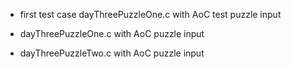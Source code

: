 - first test case dayThreePuzzleOne.c with AoC test puzzle input

- dayThreePuzzleOne.c with AoC puzzle input

- dayThreePuzzleTwo.c with AoC puzzle input
